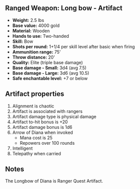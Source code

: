 ## Ranged Weapon: Long bow - Artifact

- **Weight:**       2.5 lbs
- **Base value:**   4000 gold
- **Material:**     Wooden
- **Hands to use:** Two-handed
- **Skill:**        Bow
- **Shots per round:**        1+1/4 per skill level after basic when firing
- **Ammunition range:**       75'
- **Throw distance:**         20'
- **Quality:**      Elite (triple base damage)
- **Base damage - Small:**    3d4 (avg 7.5)
- **Base damage - Large:**    3d6 (avg 10.5)
- **Safe enchantable level:** +7 or below

## Artifact properties

1. Alignment is chaotic
2. Artifact is associated with rangers
3. Artifact damage type is physical damage
4. Artifact to-hit bonus is +20
5. Artifact damage bonus is 1d6
6. Arrow of Diana when invoked
    * Mana cost is 25
    * Repowers over 100 rounds
7. Intelligent
8. Telepathy when carried

## Notes

The Longbow of Diana is Ranger Quest Artifact.